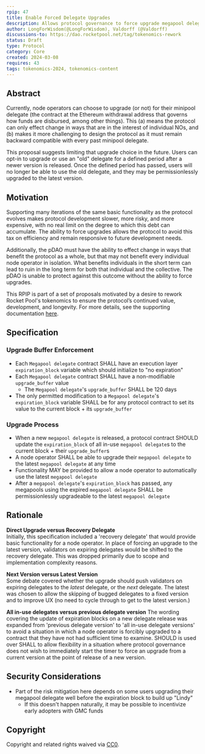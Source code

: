 ```yaml
---
rpip: 47
title: Enable Forced Delegate Upgrades
description: Allows protocol governance to force upgrade megapool delegates after a Rocket Pool protocol upgrade takes place, and a grace period has expired. 
author: LongForWisdom(@LongForWisdom), Valdorff (@Valdorff)
discussions-to: https://dao.rocketpool.net/tag/tokenomics-rework
status: Draft
type: Protocol
category: Core
created: 2024-03-08
requires: 43
tags: tokenomics-2024, tokenomics-content
---
```


## Abstract
Currently, node operators can choose to upgrade (or not) for their minipool delegate (the contract at the Ethereum withdrawal address that governs how funds are disbursed, among other things). This (a) means the protocol can only effect change in ways that are in the interest of individual NOs, and (b) makes it more challenging to design the protocol as it must remain backward compatible with every past minipool delegate.

This proposal suggests limiting that upgrade choice in the future. Users can opt-in to upgrade or use an "old" delegate for a defined period after a newer version is released. Once the defined period has passed, users will no longer be able to use the old delegate, and they may be permissionlessly upgraded to the latest version. 

## Motivation

Supporting many iterations of the same basic functionality as the protocol evolves makes protocol development slower, more risky, and more expensive, with no real limit on the degree to which this debt can accumulate. The ability to force upgrades allows the protocol to avoid this tax on efficiency and remain responsive to future development needs.

Additionally, the pDAO must have the ability to effect change in ways that benefit the protocol as a whole, but that may not benefit every individual node operator in isolation. What benefits individuals in the short term can lead to ruin in the long term for both that individual and the collective. The pDAO is unable to protect against this outcome without the ability to force upgrades. 

This RPIP is part of a set of proposals motivated by a desire to rework Rocket Pool's tokenomics to ensure the protocol’s continued value, development, and longevity. For more details, see the supporting documentation [here](../tokenomics-explainers/001-why-rework.md). 

## Specification

### Upgrade Buffer Enforcement
- Each `Megapool delegate` contract SHALL have an execution layer `expiration_block` variable which should initialize to "no expiration"
- Each `Megapool delegate` contract SHALL have a non-modifiable `upgrade_buffer` value
  - The `Megapool delegate`'s `upgrade_buffer` SHALL be 120 days
- The only permitted modification to a `Megapool delegate`'s `expiration_block` variable SHALL be for any protocol contract to set its value to the current block + its `upgrade_buffer`

### Upgrade Process
- When a new `megapool delegate` is released, a protocol contract SHOULD update the `expiration_block` of all in-use `megapool delegate`s to the current block + their `upgrade_buffer`s
- A node operator SHALL be able to upgrade their `megapool delegate` to the latest `megapool delegate` at any time
- Functionality MAY be provided to allow a node operator to automatically use the latest `megapool delegate`
- After a `megapool delegate`'s `expiration_block` has passed, any megapools using the expired `megapool delegate` SHALL be permissionlessly upgradeable to the latest `megapool delegate`

## Rationale

**Direct Upgrade versus Recovery Delegate**  
Initially, this specification included a 'recovery delegate' that would provide basic functionality for a node operator. In place of forcing an upgrade to the latest version, validators on expiring delegates would be shifted to the recovery delegate. This was dropped primarily due to scope and implementation complexity reasons.

**Next Version versus Latest Version**  
Some debate covered whether the upgrade should push validators on expiring delegates to the _latest_ delegate, or the _next_ delegate. The latest was chosen to allow the skipping of bugged delegates to a fixed version and to improve UX (no need to cycle through to get to the latest version.)

**All in-use delegates versus previous delegate version**
The wording covering the update of expiration blocks on a new delegate release was expanded from 'previous delegate version' to 'all in-use delegate versions' to avoid a situation in which a node operator is forcibly upgraded to a contract that they have not had sufficient time to examine. SHOULD is used over SHALL to allow flexibility in a situation where protocol governance does not wish to immediately start the timer to force an upgrade from a current version at the point of release of a new version. 

## Security Considerations
- Part of the risk mitigation here depends on some users upgrading their megapool delegate well before the expiration block to build up "Lindy"
  - If this doesn't happen naturally, it may be possible to incentivize early adopters with GMC funds

## Copyright
Copyright and related rights waived via [CC0](https://creativecommons.org/publicdomain/zero/1.0/).
